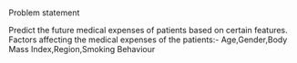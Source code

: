 #

Problem statement  

Predict the future medical expenses of patients based on certain features.
Factors affecting the medical expenses of the patients:-
Age,Gender,Body Mass Index,Region,Smoking Behaviour


